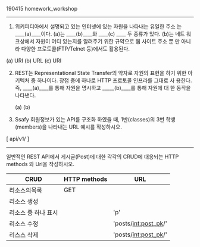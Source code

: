 190415 homework_workshop

---

1. 위키피디아에서 설명되고 있는 인터넷에 있는 자원을 나타내는 유일한 주소
  는 ____(a)____이다. (a)는 ____(b)____와 ____(c) ____ 두 종류가 있다. (b)는 네트
  워크상에서 자원이 어디 있는지를 알려주기 위한 규약으로 웹 사이트 주소 뿐
  만 아니라 다양한 프로토콜(FTP/Telnet 등)에서도 활용된다.

  (a) URI    (b) URL    (c) URI

2. REST는 Representational State Transfer의 약자로 자원의 표현을 하기 위한
  아키텍처 중 하나이다. 장점 중에 하나로 HTTP 프로토콜 인프라를 그대로 사
  용한다. 즉, ____(a)____를 통해 자원을 명시하고 _____(b)____를 통해 자원에 대
  한 동작을 나타낸다.

   (a)    (b)   

3. Ssafy 회원정보가 있는 API를 구조화 하였을 때, 1반(classes)의 3번 학생
  (members)을 나타내는 URL 예시를 작성하시오.

  [ api/v1/ ]

---

일반적인 REST API에서 게시글(Post)에 대한 각각의 CRUD에 대응되는 HTTP methods
와 Url을 작성하시오.

| CRUD                | HTTP methods | URL                    |
| ------------------- | ------------ | ---------------------- |
| 리소스의목록        | GET          |                        |
| 리소스 생성         |              |                        |
| 리소스 중 하나 표시 |              | 'p'                    |
| 리소스 수정         |              | 'posts/<int:post_pk>/' |
| 리스스 삭제         |              | 'posts/<int:post_pk>/' |




